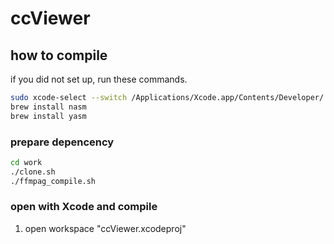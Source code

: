 # ccViewer

## how to compile
if you did not set up, run these commands.

```bash
sudo xcode-select --switch /Applications/Xcode.app/Contents/Developer/
brew install nasm
brew install yasm
```

### prepare depencency

```bash
cd work
./clone.sh
./ffmpag_compile.sh
```

### open with Xcode and compile
1. open workspace "ccViewer.xcodeproj"
